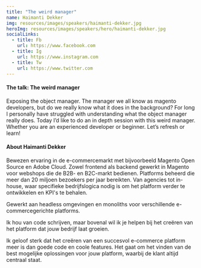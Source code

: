 ```yaml
---
title: "The weird manager"
name: Haimanti Dekker
img: resources/images/speakers/haimanti-dekker.jpg
heroImg: resources/images/speakers/hero/haimanti-dekker.jpg
socialLinks: 
  - title: Fb
    url: https://www.facebook.com
  - title: Ig
    url: https://www.instagram.com
  - title: Tw
    url: https://www.twitter.com
---
```


#### The talk: The weird manager

Exposing the object manager. The manager we all know as magento developers, but do we really know what it does in the background? For long I personally have struggled with understanding what the object manager really does. Today I’d like to do an in depth session with this weird manager. Whether you are an experienced developer or beginner. Let’s refresh or learn!

#### About Haimanti Dekker

Bewezen ervaring in de e-commercemarkt met bijvoorbeeld Magento Open Source en Adobe Cloud. Zowel frontend als backend gewerkt in Magento voor webshops die de B2B- en B2C-markt bedienen. Platforms beheerd die meer dan 20 miljoen bezoekers per jaar bereikten. Van agencies tot in-house, waar specifieke bedrijfslogica nodig is om het platform verder te ontwikkelen en KPI's te behalen.

Gewerkt aan headless omgevingen en monoliths voor verschillende e-commercegerichte platforms.

Ik hou van code schrijven, maar bovenal wil ik je helpen bij het creëren van het platform dat jouw bedrijf laat groeien.

Ik geloof sterk dat het creëren van een succesvol e-commerce platform meer is dan goede code en coole features. Het gaat om het vinden van de best mogelijke oplossingen voor jouw platform, waarbij de klant altijd centraal staat.
